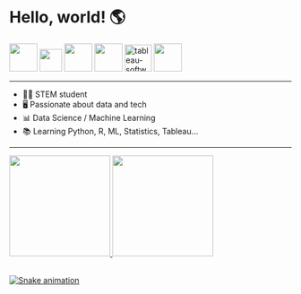 # Hello, world! 🌎

<div style="display:inline_block" align="space-between">
  <img  src="https://cdn.jsdelivr.net/gh/devicons/devicon/icons/python/python-original.svg" height="50" width="50"/>
  <img  src="https://cdn.jsdelivr.net/gh/devicons/devicon/icons/r/r-original.svg" height="40" width="40"/>
  <img  src="https://img.icons8.com/color/48/000000/microsoft-excel-2019--v1.png" height="50" width="50" />
  <img  src="https://img.icons8.com/external-soft-fill-juicy-fish/60/000000/external-sql-servers-and-networks-soft-fill-soft-fill-juicy-fish.png" height="50" width="50" />
  <img src="https://img.icons8.com/color/48/tableau-software.png" width="48" height="48" alt="tableau-software"/>
  <img src="https://img.icons8.com/color/48/000000/power-bi.png" height="50" width="50"/>
</div>
 
 ---
 
- 👩‍🎓 STEM student
- 🖥️ Passionate about data and tech
- 📊 Data Science / Machine Learning
- 📚 Learning Python, R, ML, Statistics, Tableau...


---
  
<div>
  <a href="https://github.com/beatrizjafelice">
  <img height="180em" src="https://github-readme-stats.vercel.app/api?username=beatrizjafelice&show_icons=true&theme=dracula&include_all_commits=true&count_private=true"/>
  <img height="180em" src="https://github-readme-stats.vercel.app/api/top-langs/?username=beatrizjafelice&layout=compact&langs_count=7&theme=dracula"/>
</div>
  
<br>
  

  
  ![Snake animation](https://github.com/beatrizjafelice/beatrizjafelice/blob/output/github-contribution-grid-snake.svg)
